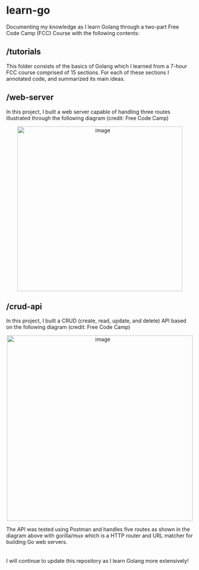 # learn-go

Documenting my knowledge as I learn Golang through a two-part Free Code Camp (FCC) Course with the following contents:

## /tutorials ##
This folder consists of the basics of Golang which I learned from a 7-hour FCC course comprised of 15 sections. For each of these sections I annotated code, and summarized its main ideas.

## /web-server ##
In this project, I built a web server capable of handling three routes illustrated through the following diagram (credit: Free Code Camp)
<p align="center" width="100%"><img width="444" alt="image" src="https://user-images.githubusercontent.com/45953426/210494326-169f521c-8d6e-4e89-8aae-5109dbddc2bb.png"></p>

## /crud-api
In this project, I built a CRUD (create, read, update, and delete) API based on the following diagram (credit: Free Code Camp)
<p align="center" width="100%"><img width="500" alt="image" src="https://user-images.githubusercontent.com/45953426/210494816-6c7b1d89-3924-4314-9928-ae4b327d5bce.png"></p>
The API was tested using Postman and handles five routes as shown in the diagram above with gorilla/mux which is a HTTP router and URL matcher for building Go web servers.
<br><br><br>
I will continue to update this repository as I learn Golang more extensively!
